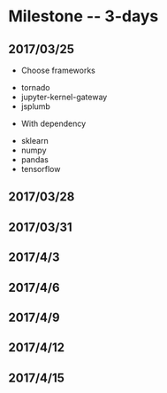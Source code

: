 # Milestone -- 3-days
## 2017/03/25
* Choose frameworks
 - tornado
 - jupyter-kernel-gateway
 - jsplumb
* With dependency
 - sklearn
 - numpy
 - pandas
 - tensorflow

## 2017/03/28

## 2017/03/31

## 2017/4/3

## 2017/4/6

## 2017/4/9

## 2017/4/12

## 2017/4/15

